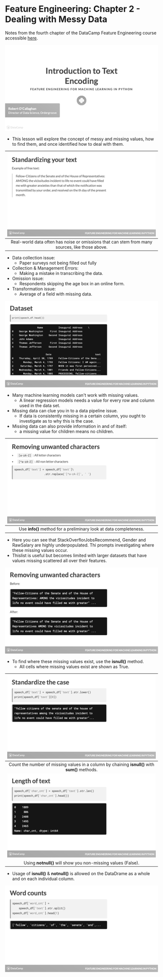 # Feature Engineering: Chapter 2 - Dealing with Messy Data #
Notes from the fourth chapter of the DataCamp Feature Engineering course accessible [here](https://learn.datacamp.com/courses/feature-engineering-for-machine-learning-in-python).

![slide 1](ch4slides/ch2_01.png)

- This lesson will explore the concept of messy and missing values, how to find them, and once identified how to deal with them.

| ![slide 2](ch4slides/ch2_02.png) |
| :-: |
| Real-world data often has noise or omissions that can stem from many sources, like those above. |

- Data collection issue:
  - Paper surveys not being filled out fully
- Collection & Management Errors:
  - Making a mistake in transcribing the data.
- Omission issue:
  - Respondents skipping the age box in an online form.
- Transformation issue:
  - Average of a field with missing data.
  
![slide 3](ch4slides/ch2_03.png)

- Many machine learning models can't work with missing values.
  - A linear regression models needs a value for every row and column used in the data set.
- Missing data can clue you in to a data pipeline issue.
  - If data is consistently missing in a certain column, you ought to investigate as to why this is the case.
- Missing data can also provide information in and of itself:
  - a missing value for children means no children.
  
| ![slide 4](ch4slides/ch2_04.png) |
| :-: |
| Use **info()** method for a preliminary look at data completeness. |

- Here you can see that StackOverflorJobsRecommend, Gender and RawSalary are highly underpopulated. Thi prompts investigating where these missing values occur.
- Thislist is useful but becomes limited with larger datasets that have values missing scattered all over their features.

![slide 5](ch4slides/ch2_05.png)

- To find where these missing values exist, use the **isnull()** method.
  - All cells where missing values exist are shown as True.
  
| ![slide 6](ch4slides/ch2_06.png) |
| :-: |
| Count the number of missing values in a column by chaining **isnull()** with **sum()** methods. |
| ![slide 7](ch4slides/ch2_07.png) |
| Using **notnull()** will show you non-missing values (False). |

- Usage of **isnull()** & **notnull()** is allowed on the DataDrame as a whole and on each individual column.

![slide 8](ch4slides/ch2_08.png)